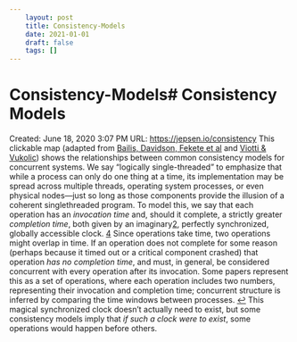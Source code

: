 ```yaml
---
 	layout: post
 	title: Consistency-Models
 	date: 2021-01-01
 	draft: false
 	tags: []
---
```


# Consistency-Models# Consistency Models
Created: June 18, 2020 3:07 PM
URL: https://jepsen.io/consistency
This clickable map (adapted from [Bailis, Davidson, Fekete et al](http://www.vldb.org/pvldb/vol7/p181-bailis.pdf) and [Viotti & Vukolic](https://arxiv.org/pdf/1512.00168.pdf)) shows the relationships between common consistency models for concurrent systems.
We say “logically single-threaded” to emphasize that while a process can only do one thing at a time, its implementation may be spread across multiple threads, operating system processes, or even physical nodes—just so long as those components provide the illusion of a coherent singlethreaded program.
To model this, we say that each operation has an *invocation time* and, should it complete, a strictly greater *completion time*, both given by an imaginary[2](https://jepsen.io/consistency), perfectly synchronized, globally accessible clock.
[4](https://jepsen.io/consistency)
Since operations take time, two operations might overlap in time.
If an operation does not complete for some reason (perhaps because it timed out or a critical component crashed) that operation *has no completion time*, and must, in general, be considered concurrent with every operation after its invocation.
Some papers represent this as a set of operations, where each operation includes two numbers, representing their invocation and completion time; concurrent structure is inferred by comparing the time windows between processes.
[↩](https://jepsen.io/consistency)
This magical synchronized clock doesn’t actually need to exist, but some consistency models imply that *if such a clock were to exist*, some operations would happen before others.
